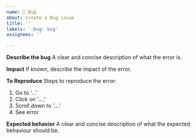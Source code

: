 ```yaml
---
name: 🐛 Bug
about: Create a Bug issue
title: ''
labels: ':bug: bug'
assignees: ''

---
```


**Describe the bug**
A clear and concise description of what the error is.

**Impact**
If known, describe the impact of the error.

**To Reproduce**
Steps to reproduce the error:
1. Go to '...'
2. Click on '....'
3. Scroll down to '....'
4. See error

**Expected behavior**
A clear and concise description of what the expected behaviour should be.
